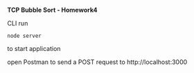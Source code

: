 **TCP Bubble Sort - Homework4**

CLI run

    node server
    
to start application

open Postman to send a POST request to http://localhost:3000    

